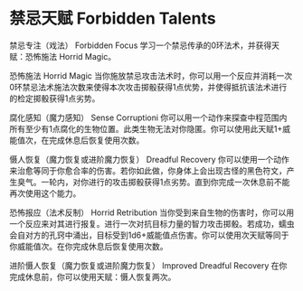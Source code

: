 # 禁忌天赋 Forbidden Talents

禁忌专注（戏法） Forbidden Focus
学习一个禁忌传承的0环法术，并获得天赋：恐怖施法 Horrid Magic。

恐怖施法 Horrid Magic
当你施放禁忌攻击法术时，你可以用一个反应并消耗一次0环禁忌法术施法次数来使得本次攻击掷骰获得1点优势，并使得抵抗该法术进行的检定掷骰获得1点劣势。

腐化感知（魔力感知） Sense Corruptioni
你可以用一个动作来探查中程范围内所有至少有1点腐化的生物位置。此类生物无法对你隐匿。你可以使用此天赋1+威能值次，在完成休息后恢复使用次数。

慑人恢复（魔力恢复或进阶魔力恢复） Dreadful Recovery
你可以使用一个动作来治愈等同于你愈合率的伤害。若你如此做，你身体上会出现古怪的黑色符文，产生臭气。一轮内，对你进行的攻击掷骰获得1点劣势。直到你完成一次休息前不能再次使用这个能力。

恐怖报应（法术反制） Horrid Retribution
当你受到来自生物的伤害时，你可以用一个反应来对其进行报复。进行一次对抗目标力量的智力攻击掷骰。若成功，蠕虫会自对方的孔窍中涌出，目标受到1d6+威能值点伤害。你可以使用次天赋等同于你威能值次。在你完成休息后恢复使用次数。

进阶慑人恢复（魔力恢复或进阶魔力恢复） Improved Dreadful Recovery
在你完成休息前，你可以使用天赋：慑人恢复两次。

 
